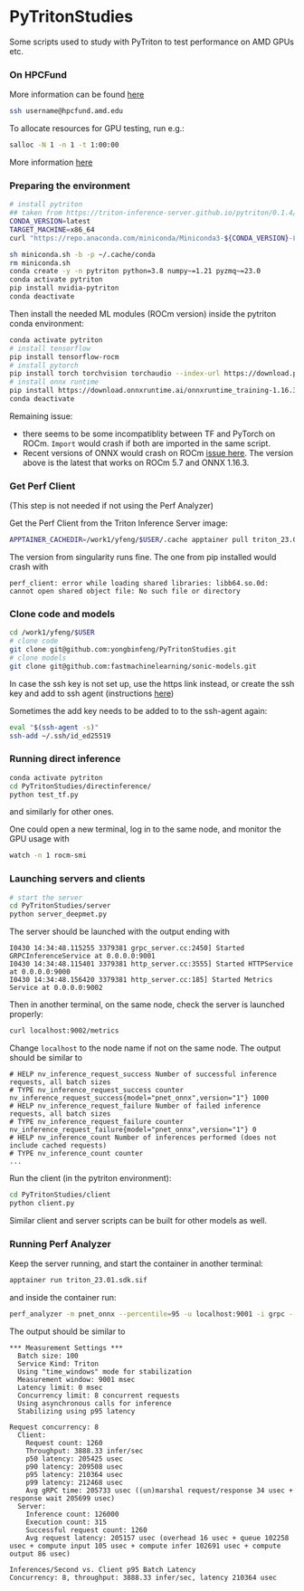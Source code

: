 # PyTritonStudies

Some scripts used to study with PyTriton to test performance on AMD GPUs etc.

### On HPCFund
More information can be found [here](https://amdresearch.github.io/hpcfund/access.html#login-node)
```sh
ssh username@hpcfund.amd.edu
```
To allocate resources for GPU testing, run e.g.:
```sh
salloc -N 1 -n 1 -t 1:00:00
```
More information [here](https://amdresearch.github.io/hpcfund/jobs.html#batch-job-submission)


### Preparing the environment

```sh
# install pytriton
## taken from https://triton-inference-server.github.io/pytriton/0.1.4/installation/
CONDA_VERSION=latest
TARGET_MACHINE=x86_64
curl "https://repo.anaconda.com/miniconda/Miniconda3-${CONDA_VERSION}-Linux-${TARGET_MACHINE}.sh" --output miniconda.sh

sh miniconda.sh -b -p ~/.cache/conda
rm miniconda.sh
conda create -y -n pytriton python=3.8 numpy~=1.21 pyzmq~=23.0
conda activate pytriton
pip install nvidia-pytriton
conda deactivate
```

Then install the needed ML modules (ROCm version) inside the pytriton conda environment:
```sh  
conda activate pytriton
# install tensorflow
pip install tensorflow-rocm
# install pytorch
pip install torch torchvision torchaudio --index-url https://download.pytorch.org/whl/rocm5.7
# install onnx runtime
pip install https://download.onnxruntime.ai/onnxruntime_training-1.16.3%2Brocm55-cp38-cp38-manylinux_2_17_x86_64.manylinux2014_x86_64.whl
conda deactivate
```

Remaining issue: 
- there seems to be some incompatiblity between TF and PyTorch on ROCm. `Import` would crash if both are imported in the same script.
- Recent versions of ONNX would crash on ROCm [issue here](https://github.com/microsoft/onnxruntime/issues/20203). The version above is the latest that works on ROCm 5.7 and ONNX 1.16.3.

### Get Perf Client
(This step is not needed if not using the Perf Analyzer)

Get the Perf Client from the Triton Inference Server image:
```sh
APPTAINER_CACHEDIR=/work1/yfeng/$USER/.cache apptainer pull triton_23.01.sdk.sif docker://nvcr.io/nvidia/tritonserver:23.01-py3-sdk
```
The version from singularity runs fine. The one from pip installed would crash with 
```log
perf_client: error while loading shared libraries: libb64.so.0d: cannot open shared object file: No such file or directory
```

### Clone code and models
```sh
cd /work1/yfeng/$USER
# clone code
git clone git@github.com:yongbinfeng/PyTritonStudies.git
# clone models
git clone git@github.com:fastmachinelearning/sonic-models.git
```
In case the ssh key is not set up, use the https link instead, or create the ssh key and add to ssh agent (instructions [here](https://docs.github.com/en/authentication/connecting-to-github-with-ssh/generating-a-new-ssh-key-and-adding-it-to-the-ssh-agent))

Sometimes the add key needs to be added to to the ssh-agent again:
```sh
eval "$(ssh-agent -s)"
ssh-add ~/.ssh/id_ed25519
```

### Running direct inference

```sh
conda activate pytriton
cd PyTritonStudies/directinference/
python test_tf.py
```
and similarly for other ones.

One could open a new terminal, log in to the same node, and monitor the GPU usage with
```sh
watch -n 1 rocm-smi
```

### Launching servers and clients
```sh
# start the server
cd PyTritonStudies/server
python server_deepmet.py 
```
The server should be launched with the output ending with
```log
I0430 14:34:48.115255 3379381 grpc_server.cc:2450] Started GRPCInferenceService at 0.0.0.0:9001
I0430 14:34:48.115401 3379381 http_server.cc:3555] Started HTTPService at 0.0.0.0:9000
I0430 14:34:48.156420 3379381 http_server.cc:185] Started Metrics Service at 0.0.0.0:9002
```
Then in another terminal, on the same node, check the server is launched properly:
```sh
curl localhost:9002/metrics
```
Change `localhost` to the node name if not on the same node. The output should be similar to
```log
# HELP nv_inference_request_success Number of successful inference requests, all batch sizes
# TYPE nv_inference_request_success counter
nv_inference_request_success{model="pnet_onnx",version="1"} 1000
# HELP nv_inference_request_failure Number of failed inference requests, all batch sizes
# TYPE nv_inference_request_failure counter
nv_inference_request_failure{model="pnet_onnx",version="1"} 0
# HELP nv_inference_count Number of inferences performed (does not include cached requests)
# TYPE nv_inference_count counter
...
```
Run the client (in the pytriton environment):
```sh
cd PyTritonStudies/client
python client.py
```
Similar client and server scripts can be built for other models as well.

### Running Perf Analyzer
Keep the server running, and start the container in another terminal:
```sh
apptainer run triton_23.01.sdk.sif
```
and inside the container run:
```sh
perf_analyzer -m pnet_onnx --percentile=95 -u localhost:9001 -i grpc --async -p 9001 --concurrency-range 8:8 -b 100 --shape INPUT_1:2,50 --shape INPUT_2:20,50 --shape INPUT_3:1,50 --shape INPUT_4:2,4 --shape INPUT_5:11,4 --shape INPUT_6:1,4
```
The output should be similar to
```log
*** Measurement Settings ***
  Batch size: 100
  Service Kind: Triton
  Using "time_windows" mode for stabilization
  Measurement window: 9001 msec
  Latency limit: 0 msec
  Concurrency limit: 8 concurrent requests
  Using asynchronous calls for inference
  Stabilizing using p95 latency

Request concurrency: 8
  Client: 
    Request count: 1260
    Throughput: 3888.33 infer/sec
    p50 latency: 205425 usec
    p90 latency: 209508 usec
    p95 latency: 210364 usec
    p99 latency: 212468 usec
    Avg gRPC time: 205733 usec ((un)marshal request/response 34 usec + response wait 205699 usec)
  Server: 
    Inference count: 126000
    Execution count: 315
    Successful request count: 1260
    Avg request latency: 205157 usec (overhead 16 usec + queue 102258 usec + compute input 105 usec + compute infer 102691 usec + compute output 86 usec)

Inferences/Second vs. Client p95 Batch Latency
Concurrency: 8, throughput: 3888.33 infer/sec, latency 210364 usec
```